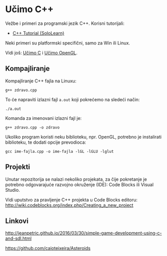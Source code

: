 # Učimo C++

Vežbe i primeri za programski jezik C++. Korisni tutorijali:

- [C++ Tutorial (SoloLearn)](https://www.sololearn.com/Course/CPlusPlus/)


Neki primeri su platformski specifični, samo za Win ili Linux.

Vidi još: [Učimo C](https://github.com/skolakoda/ucimo-c) i [Učimo OpenGL](https://github.com/skolakoda/ucimo-opengl).

## Kompajliranje

Kompajliranje C++ fajla na Linuxu:

```
g++ zdravo.cpp
```

To će napraviti izlazni fajl `a.out` koji pokrećemo na sledeći način:

```
./a.out
```

Komanda za imenovani izlazni fajl je:

```
g++ zdravo.cpp -o zdravo
```

Ukoliko program koristi neku biblioteku, npr. OpenGL, potrebno je instalirati biblioteku, te dodati opcije prevodioca:

```
gcc ime-fajla.cpp -o ime-fajla -lGL -lGLU -lglut
```

## Projekti

Unutar repozitorija se nalazi nekoliko projekata, za čije pokretanje je potrebno odgovarajuće razvojno okruženje (IDE): Code Blocks ili Visual Studio.

Vidi uputstvo za pravljenje C++ projekta u Code Blocks editoru:
http://wiki.codeblocks.org/index.php/Creating_a_new_project

## Linkovi

http://jeanpetric.github.io/2016/03/30/simple-game-development-using-c-and-sdl.html

https://github.com/caioteixeira/Asteroids
